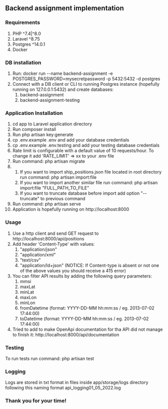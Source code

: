 ## Backend assignment implementation

### Requirements
1. PHP ^7.4|^8.0
2. Laravel ^8.75
3. Postgres ^14.0.1
4. Docker 

### DB installation 
1. Run: docker run --name backend-assignment -e POSTGRES_PASSWORD=mysecretpassword -p 5432:5432  -d postgres
2. Connect with a DB client or CLI to running Postgres instance (hopefully running on 127.0.0.1:5432) and create databases:
    1. backend-assignment
   2. backend-assignment-testing


### Application Installation
1. cd app to Laravel application directory
2. Run composer install
3. Run php artisan key:generate
4. cp .env.example .env and add your database credentials
5. cp .env.example .env.testing and add your testing database credentials
6. Rate limit is configurable with a default value of 10 requests/hour. To change it add 'RATE_LIMIT' => xx to your .env file
7. Run command: php artisan migrate
8. 
   1. If you want to import ship_positions.json file located in root directory run command: php artisan import:file
   2. If you want to import another similar file run command: php artisan import:file "FULL_PATH_TO_FILE"
   3. If you want to truncate database before import add option "--truncate" to previous command
9. Run command: php artisan serve
10. Application is hopefully running on http://localhost:8000 


### Usage
1. Use a http client and send GET request to http://localhost:8000/api/positions
2. Add header 'Content-Type' with values:
   1. "application/json"
   2. "application/xml"
   3. "text/csv"
   4. "application/ld+json"
      (NOTICE: If Content-type is absent or not one of the above values you should receive a 415 error)
3. You can filter API results by adding the following query parameters:
   1. mmsi
   2. maxLat
   3. minLat
   4. maxLon
   5. minLon
   6. fromDatetime (format: YYYY-DD-MM hh:mm:ss / eg. 2013-07-02 17:44:00)
   7. toDatetime (format: YYYY-DD-MM hh:mm:ss / eg. 2013-07-02 17:44:00)
4. Tried to add to make OpenApi documentation for tha API did not manage to finish it: http://localhost:8000/api/documentation

### Testing
To run tests run command: php artisan test

### Logging
Logs are stored in txt format in files inside app/storage/logs directory following this naming format api_logging01_05_2022.log

### Thank you for your time!
